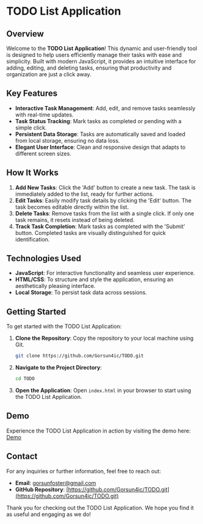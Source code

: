 # TODO List Application

## Overview

Welcome to the **TODO List Application**! This dynamic and user-friendly tool is designed to help users efficiently manage their tasks with ease and simplicity. Built with modern JavaScript, it provides an intuitive interface for adding, editing, and deleting tasks, ensuring that productivity and organization are just a click away.

## Key Features

- **Interactive Task Management**: Add, edit, and remove tasks seamlessly with real-time updates.
- **Task Status Tracking**: Mark tasks as completed or pending with a simple click.
- **Persistent Data Storage**: Tasks are automatically saved and loaded from local storage, ensuring no data loss.
- **Elegant User Interface**: Clean and responsive design that adapts to different screen sizes.

## How It Works

1. **Add New Tasks**: Click the 'Add' button to create a new task. The task is immediately added to the list, ready for further actions.
2. **Edit Tasks**: Easily modify task details by clicking the 'Edit' button. The task becomes editable directly within the list.
3. **Delete Tasks**: Remove tasks from the list with a single click. If only one task remains, it resets instead of being deleted.
4. **Track Task Completion**: Mark tasks as completed with the 'Submit' button. Completed tasks are visually distinguished for quick identification.

## Technologies Used

- **JavaScript**: For interactive functionality and seamless user experience.
- **HTML/CSS**: To structure and style the application, ensuring an aesthetically pleasing interface.
- **Local Storage**: To persist task data across sessions.

## Getting Started

To get started with the TODO List Application:

1. **Clone the Repository**: Copy the repository to your local machine using Git.
    ```bash
    git clone https://github.com/Gorsun4ic/TODO.git
    ```
2. **Navigate to the Project Directory**:
    ```bash
    cd TODO
    ```
3. **Open the Application**: Open `index.html` in your browser to start using the TODO List Application.

## Demo

Experience the TODO List Application in action by visiting the demo here: [Demo](https://github.com/Gorsun4ic/TODO/tree/main/src/files)

## Contact

For any inquiries or further information, feel free to reach out:

- **Email**: [gorsunfoster@gmail.com](mailto:gorsunfoster@gmail.com)
- **GitHub Repository**: [https://github.com/Gorsun4ic/TODO.git](https://github.com/Gorsun4ic/TODO.git)

Thank you for checking out the TODO List Application. We hope you find it as useful and engaging as we do!
